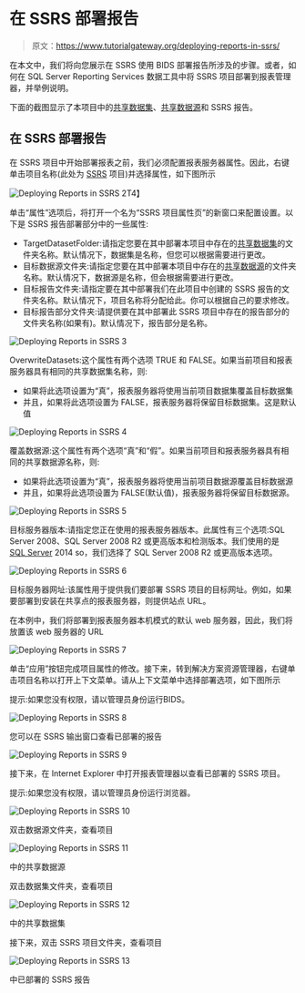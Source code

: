 # 在 SSRS 部署报告

> 原文：<https://www.tutorialgateway.org/deploying-reports-in-ssrs/>

在本文中，我们将向您展示在 SSRS 使用 BIDS 部署报告所涉及的步骤。或者，如何在 SQL Server Reporting Services 数据工具中将 SSRS 项目部署到报表管理器，并举例说明。

下面的截图显示了本项目中的[共享数据集](https://www.tutorialgateway.org/shared-dataset-in-ssrs/)、[共享数据源](https://www.tutorialgateway.org/ssrs-shared-data-source/)和 SSRS 报告。

## 在 SSRS 部署报告

在 SSRS 项目中开始部署报表之前，我们必须配置报表服务器属性。因此，右键单击项目名称(此处为 [SSRS](https://www.tutorialgateway.org/ssrs/) 项目)并选择属性，如下图所示

![Deploying Reports in SSRS 2](img/c03758a25a003f3c0b37fd44e61c144a.png)T4】

单击“属性”选项后，将打开一个名为“SSRS 项目属性页”的新窗口来配置设置。以下是 SSRS 报告部署部分中的一些属性:

*   TargetDatasetFolder:请指定您要在其中部署本项目中存在的[共享数据集](https://www.tutorialgateway.org/shared-dataset-in-ssrs/)的文件夹名称。默认情况下，数据集是名称，但您可以根据需要进行更改。
*   目标数据源文件夹:请指定您要在其中部署本项目中存在的[共享数据源](https://www.tutorialgateway.org/ssrs-shared-data-source/)的文件夹名称。默认情况下，数据源是名称，但会根据需要进行更改。
*   目标报告文件夹:请指定要在其中部署我们在此项目中创建的 SSRS 报告的文件夹名称。默认情况下，项目名称将分配给此。你可以根据自己的要求修改。
*   目标报告部分文件夹:请提供要在其中部署此 SSRS 项目中存在的报告部分的文件夹名称(如果有)。默认情况下，报告部分是名称。

![Deploying Reports in SSRS 3](img/3bd7a1acbd226717b0ab4d694712d9cd.png)

OverwriteDatasets:这个属性有两个选项 TRUE 和 FALSE。如果当前项目和报表服务器具有相同的共享数据集名称，则:

*   如果将此选项设置为“真”，报表服务器将使用当前项目数据集覆盖目标数据集
*   并且，如果将此选项设置为 FALSE，报表服务器将保留目标数据集。这是默认值

![Deploying Reports in SSRS 4](img/49bc3e0d0c62e939598f490bb5b4fc97.png)

覆盖数据源:这个属性有两个选项“真”和“假”。如果当前项目和报表服务器具有相同的共享数据源名称，则:

*   如果将此选项设置为“真”，报表服务器将使用当前项目数据源覆盖目标数据源
*   并且，如果将此选项设置为 FALSE(默认值)，报表服务器将保留目标数据源。

![Deploying Reports in SSRS 5](img/f3932cc0020f221718f02c126c79896f.png)

目标服务器版本:请指定您正在使用的报表服务器版本。此属性有三个选项:SQL Server 2008、SQL Server 2008 R2 或更高版本和检测版本。我们使用的是 [SQL Server](https://www.tutorialgateway.org/sql/) 2014 so，我们选择了 SQL Server 2008 R2 或更高版本选项。

![Deploying Reports in SSRS 6](img/f756b47487f648873f03454472dba022.png)

目标服务器网址:该属性用于提供我们要部署 SSRS 项目的目标网址。例如，如果要部署到安装在共享点的报表服务器，则提供站点 URL。

在本例中，我们将部署到报表服务器本机模式的默认 web 服务器，因此，我们将放置该 web 服务器的 URL

![Deploying Reports in SSRS 7](img/1453129f52108b4c58755d26a14253e3.png)

单击“应用”按钮完成项目属性的修改。接下来，转到解决方案资源管理器，右键单击项目名称以打开上下文菜单。请从上下文菜单中选择部署选项，如下图所示

提示:如果您没有权限，请以管理员身份运行BIDS。

![Deploying Reports in SSRS 8](img/ed9585db2a17b1419c653eab72794dc0.png)

您可以在 SSRS 输出窗口查看已部署的报告

![Deploying Reports in SSRS 9](img/ccb1693343c53f2c9fb9efafdfb391bb.png)

接下来，在 Internet Explorer 中打开报表管理器以查看已部署的 SSRS 项目。

提示:如果您没有权限，请以管理员身份运行浏览器。

![Deploying Reports in SSRS 10](img/d241757288ac9a03c4ba8b59dafcd0f1.png)

双击数据源文件夹，查看项目

![Deploying Reports in SSRS 11](img/c8ccafdb278e106ad877f018582ad1db.png)

中的共享数据源

双击数据集文件夹，查看项目

![Deploying Reports in SSRS 12](img/133b4b2660db3eb2fa1b4fd6fbc524f4.png)

中的共享数据集

接下来，双击 SSRS 项目文件夹，查看项目

![Deploying Reports in SSRS 13](img/68e0d2c0e6aa7260c381d50f2c0c3ec7.png)

中已部署的 SSRS 报告